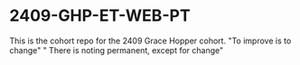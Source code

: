 # 2409-GHP-ET-WEB-PT
This is the cohort repo for the 2409 Grace Hopper cohort.
"To improve is to change"
" There is noting permanent, except for change"
